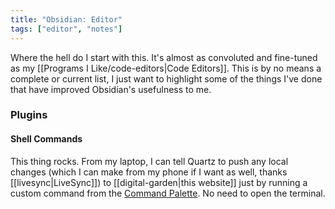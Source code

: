 ```yaml
---
title: "Obsidian: Editor"
tags: ["editor", "notes"]
---
```

Where the hell do I start with this. It's almost as convoluted and fine-tuned as my [[Programs I Like/code-editors|Code Editors]]. This is by no means a complete or current list, I just want to highlight some of the things I've done that have improved Obsidian's usefulness to me.

### Plugins
#### Shell Commands
This thing rocks. From my laptop, I can tell Quartz to push any local changes (which I can make from my phone if I want as well, thanks [[livesync|LiveSync]]) to [[digital-garden|this website]] just by running a custom command from the [Command Palette](https://help.obsidian.md/Plugins/Command+palette). No need to open the terminal.
